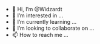 - 👋 Hi, I’m @Widzardt
- 👀 I’m interested in ...
- 🌱 I’m currently learning ...
- 💞️ I’m looking to collaborate on ...
- 📫 How to reach me ...

<!---
Widzardt/Widzardt is a ✨ special ✨ repository because its `README.md` (this file) appears on your GitHub profile.
You can click the Preview link to take a look at your changes.
--->

